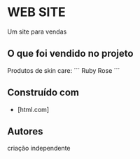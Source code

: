 # WEB SITE

Um site para vendas 

##  O que foi vendido no projeto
Produtos de skin care:
´´´
 Ruby Rose 
´´´

## Construído com

* [html.com]

## Autores

criação independente







